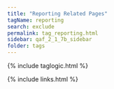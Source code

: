 ```yaml
---
title: "Reporting Related Pages"
tagName: reporting
search: exclude
permalink: tag_reporting.html
sidebar: qaf_2_1_7b_sidebar
folder: tags
---
```

{% include taglogic.html %}

{% include links.html %}
